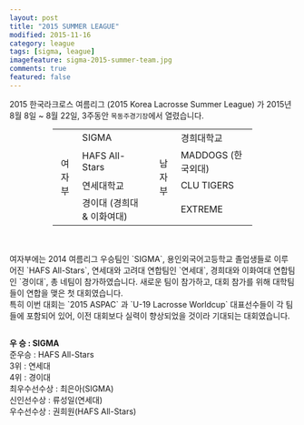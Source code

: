 ```yaml
---
layout: post
title: "2015 SUMMER LEAGUE"
modified: 2015-11-16
category: league
tags: [sigma, league]
imagefeature: sigma-2015-summer-team.jpg
comments: true
featured: false
---
```


2015 한국라크로스 여름리그 (2015 Korea Lacrosse Summer League) 가 2015년 8월 8일 ~ 8월 22일, 3주동안 `목동주경기장`에서 열렸습니다.

<div class="row">
    	<div class="large-12 columns">
		<table style="margin: auto; width: 70%;">
			<tr>
				<td rowspan="4" style="text-align:center;">여자부</td>
				<td>SIGMA</td>
				<td rowspan="4" style="text-align:center;">남자부</td>
				<td>경희대학교</td>
			</tr>
			<tr>
				<td>HAFS All-Stars</td>
				<td>MADDOGS (한국외대)</td>
			</tr>
			<tr>
				<td>연세대학교</td>
				<td>CLU TIGERS</td>
			</tr>
			<tr>
				<td>경이대 (경희대 & 이화여대)</td>
				<td>EXTREME</td>
			</tr>
		</table>
	</div>
</div>
<br>
<br>

<div class="row">
    <div class="small-12 medium-6 columns">
        <p>여자부에는 2014 여름리그 우승팀인 `SIGMA`, 용인외국어고등학교 졸업생들로 이루어진 `HAFS All-Stars`, 연세대와 고려대 연합팀인 `연세대`, 경희대와 이화여대 연합팀인 `경이대`, 총 네팀이 참가하였습니다. 새로운 팀이 참가하고, 대회 참가를 위해 대학팀들이 연합을 맺은 첫 대회였습니다.
        <br>
	특히 이번 대회는 `2015 ASPAC` 과 `U-19 Lacrosse Worldcup` 대표선수들이 각 팀들에 포함되어 있어, 이전 대회보다 실력이 향상되었을 것이라 기대되는 대회였습니다. 
         </p>
    </div>
    <div class="small-12 medium-6 columns">
        <p>
        	<strong>우  승 : SIGMA</strong><br>
           준우승 : HAFS All-Stars <br>
	 3위 : 연세대  <br>
           4위 : 경이대  <br>
           최우수선수상 : 최은아(SIGMA) <br>
           신인선수상 : 류성일(연세대) <br>
           우수선수상 : 권희원(HAFS All-Stars)
        </p>
    </div>
</div>

